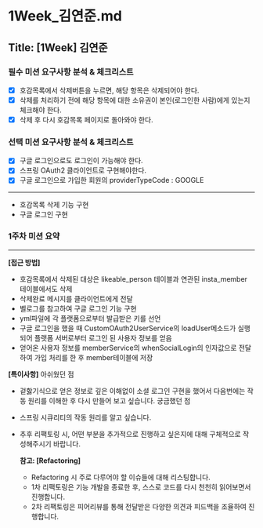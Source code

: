 # 1Week_김연준.md

## Title: [1Week] 김연준

### 필수 미션 요구사항 분석 & 체크리스트
- [x] 호감목록에서 삭제버튼을 누르면, 해당 항목은 삭제되어야 한다.
- [x] 삭제를 처리하기 전에 해당 항목에 대한 소유권이 본인(로그인한 사람)에게 있는지 체크해야 한다.
- [x] 삭제 후 다시 호감목록 페이지로 돌아와야 한다.
### 선택 미션 요구사항 분석 & 체크리스트
- [x] 구글 로그인으로도 로그인이 가능해야 한다.
- [x] 스프링 OAuth2 클라이언트로 구현해야한다.
- [x] 구글 로그인으로 가입한 회원의 providerTypeCode : GOOGLE
---

- 호감목록 삭제 기능 구현
- 구글 로그인 구현
### 1주차 미션 요약

---

**[접근 방법]**

- 호감목록에서 삭제된 대상은 likeable_person 테이블과 연관된 insta_member 테이블에서도 삭제
- 삭제완료 메시지를 클라이언트에게 전달
- 벨로그를 참고하여 구글 로그인 기능 구현
- yml파일에 각 플랫폼으로부터 발급받은 키를 선언
- 구글 로그인을 했을 때 CustomOAuth2UserService의 loadUser메소드가 실행되어 플랫폼 서버로부터 로그인 된 사용자 정보를 얻음
- 얻어온 사용자 정보를 memberService의 whenSocialLogin의 인자값으로 전달하여 가입 처리를 한 후 member테이블에 저장


**[특이사항]**
  아쉬웠던 점
- 겉핧기식으로 얻은 정보로 깊은 이해없이 소셜 로그인 구현을 했어서 다음번에는 작동 원리를 이해한 후 다시 만들어 보고 싶습니다.
  궁금했던 점
- 스프링 시큐리티의 작동 원리를 알고 싶습니다.

- 추후 리팩토링 시, 어떤 부분을 추가적으로 진행하고 싶은지에 대해 구체적으로 작성해주시기 바랍니다.

  **참고: [Refactoring]**

    - Refactoring 시 주로 다루어야 할 이슈들에 대해 리스팅합니다.
    - 1차 리팩토링은 기능 개발을 종료한 후, 스스로 코드를 다시 천천히 읽어보면서 진행합니다.
    - 2차 리팩토링은 피어리뷰를 통해 전달받은 다양한 의견과 피드백을 조율하여 진행합니다.